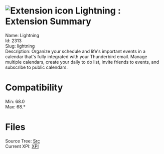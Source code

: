 # ![Extension icon](https://addons.thunderbird.net/user-media/addon_icons/2/2313-64.png?modified=mcrushed) Lightning : Extension Summary

Name: Lightning  
Id: 2313  
Slug: lightning  
Description: Organize your schedule and life's important events in a calendar that's fully integrated with your Thunderbird email.  Manage multiple calendars, create your daily to do list, invite friends to events, and subscribe to public calendars.
  

# Compatibility
Min: 68.0  
Max: 68.*  

# Files

Source Tree: [Src](x68/2313-lightning/src)  
Current XPI: [XPI](x68/2313-lightning/xpi)  



